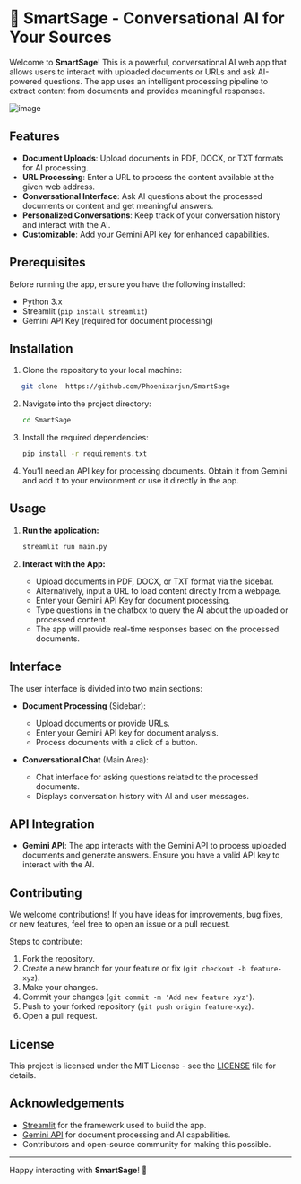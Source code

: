 # 🧠 SmartSage - Conversational AI for Your Sources

Welcome to **SmartSage**! This is a powerful, conversational AI web app that allows users to interact with uploaded documents or URLs and ask AI-powered questions. The app uses an intelligent processing pipeline to extract content from documents and provides meaningful responses.

![image](https://github.com/user-attachments/assets/0d5331a8-e6f8-4aa5-a602-9358c2d83730)


## Features

- **Document Uploads**: Upload documents in PDF, DOCX, or TXT formats for AI processing.
- **URL Processing**: Enter a URL to process the content available at the given web address.
- **Conversational Interface**: Ask AI questions about the processed documents or content and get meaningful answers.
- **Personalized Conversations**: Keep track of your conversation history and interact with the AI.
- **Customizable**: Add your Gemini API key for enhanced capabilities.

## Prerequisites

Before running the app, ensure you have the following installed:

- Python 3.x
- Streamlit (`pip install streamlit`)
- Gemini API Key (required for document processing)

## Installation

1. Clone the repository to your local machine:
````bash
   git clone  https://github.com/Phoenixarjun/SmartSage
````

2. Navigate into the project directory:

   ```bash
   cd SmartSage
   ```

3. Install the required dependencies:

   ```bash
   pip install -r requirements.txt
   ```

4. You’ll need an API key for processing documents. Obtain it from Gemini and add it to your environment or use it directly in the app.

## Usage

1. **Run the application:**

   ```bash
   streamlit run main.py
   ```

2. **Interact with the App:**

   * Upload documents in PDF, DOCX, or TXT format via the sidebar.
   * Alternatively, input a URL to load content directly from a webpage.
   * Enter your Gemini API Key for document processing.
   * Type questions in the chatbox to query the AI about the uploaded or processed content.
   * The app will provide real-time responses based on the processed documents.

## Interface

The user interface is divided into two main sections:

* **Document Processing** (Sidebar):

  * Upload documents or provide URLs.
  * Enter your Gemini API key for document analysis.
  * Process documents with a click of a button.

* **Conversational Chat** (Main Area):

  * Chat interface for asking questions related to the processed documents.
  * Displays conversation history with AI and user messages.


## API Integration

* **Gemini API**: The app interacts with the Gemini API to process uploaded documents and generate answers. Ensure you have a valid API key to interact with the AI.

## Contributing

We welcome contributions! If you have ideas for improvements, bug fixes, or new features, feel free to open an issue or a pull request.

Steps to contribute:

1. Fork the repository.
2. Create a new branch for your feature or fix (`git checkout -b feature-xyz`).
3. Make your changes.
4. Commit your changes (`git commit -m 'Add new feature xyz'`).
5. Push to your forked repository (`git push origin feature-xyz`).
6. Open a pull request.

## License

This project is licensed under the MIT License - see the [LICENSE](LICENSE) file for details.

## Acknowledgements

* [Streamlit](https://streamlit.io/) for the framework used to build the app.
* [Gemini API](https://www.gemini.com/) for document processing and AI capabilities.
* Contributors and open-source community for making this possible.

---

Happy interacting with **SmartSage**! 🚀

```
